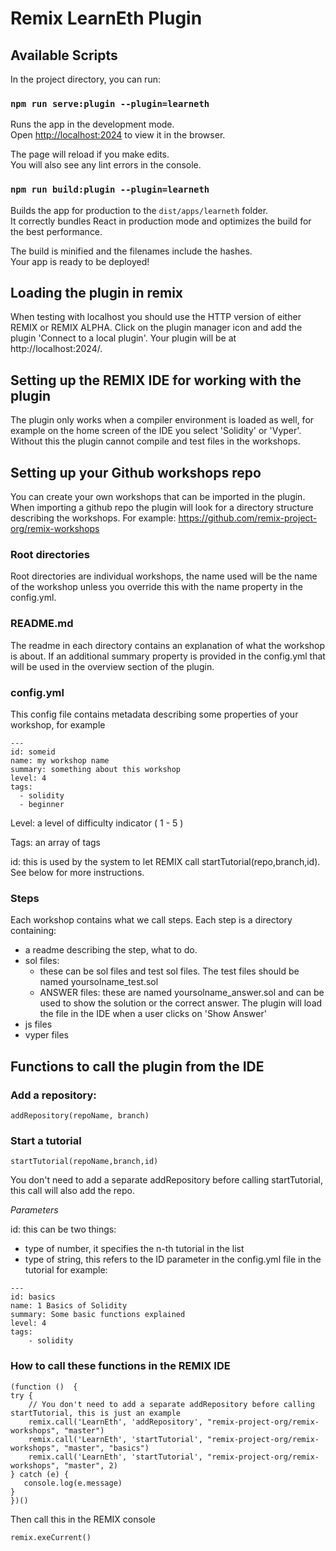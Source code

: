 # Remix LearnEth Plugin

## Available Scripts

In the project directory, you can run:

### `npm run serve:plugin --plugin=learneth`

Runs the app in the development mode.\
Open [http://localhost:2024](http://localhost:2024) to view it in the browser.

The page will reload if you make edits.\
You will also see any lint errors in the console.

### `npm run build:plugin --plugin=learneth`

Builds the app for production to the `dist/apps/learneth` folder.\
It correctly bundles React in production mode and optimizes the build for the best performance.

The build is minified and the filenames include the hashes.\
Your app is ready to be deployed!

## Loading the plugin in remix

When testing with localhost you should use the HTTP version of either REMIX or REMIX ALPHA. Click on the plugin manager icon and
add the plugin 'Connect to a local plugin'. Your plugin will be at http://localhost:2024/.

## Setting up the REMIX IDE for working with the plugin

The plugin only works when a compiler environment is loaded as well, for example on the home screen of the IDE you select 'Solidity' or 'Vyper'. Without this the plugin
cannot compile and test files in the workshops.

## Setting up your Github workshops repo

You can create your own workshops that can be imported in the plugin.
When importing a github repo the plugin will look for a directory structure describing the workshops.
For example: https://github.com/remix-project-org/remix-workshops

### Root directories

Root directories are individual workshops, the name used will be the name of the workshop unless you override this with the name property in the config.yml.

### README.md

The readme in each directory contains an explanation of what the workshop is about. If an additional summary property is provided in the config.yml that will be used in the overview section of the plugin.

### config.yml

This config file contains metadata describing some properties of your workshop, for example

```
---
id: someid
name: my workshop name
summary: something about this workshop
level: 4
tags:
  - solidity
  - beginner
```

Level: a level of difficulty indicator ( 1 - 5 )

Tags: an array of tags

id: this is used by the system to let REMIX call startTutorial(repo,branch,id). See below for more instructions.

### Steps

Each workshop contains what we call steps.
Each step is a directory containing:

- a readme describing the step, what to do.
- sol files:
  - these can be sol files and test sol files. The test files should be named yoursolname_test.sol
  - ANSWER files: these are named yoursolname_answer.sol and can be used to show the solution or the correct answer. The plugin will load the
    file in the IDE when a user clicks on 'Show Answer'
- js files
- vyper files

## Functions to call the plugin from the IDE

### Add a repository:

```
addRepository(repoName, branch)
```

### Start a tutorial

```
startTutorial(repoName,branch,id)
```

You don't need to add a separate addRepository before calling startTutorial, this call will also add the repo.

_Parameters_

id: this can be two things:

- type of number, it specifies the n-th tutorial in the list
- type of string, this refers to the ID parameter in the config.yml file in the tutorial
  for example:

```
---
id: basics
name: 1 Basics of Solidity
summary: Some basic functions explained
level: 4
tags:
    - solidity
```

### How to call these functions in the REMIX IDE

```
(function ()  {
try {
    // You don't need to add a separate addRepository before calling startTutorial, this is just an example
    remix.call('LearnEth', 'addRepository', "remix-project-org/remix-workshops", "master")
    remix.call('LearnEth', 'startTutorial', "remix-project-org/remix-workshops", "master", "basics")
    remix.call('LearnEth', 'startTutorial', "remix-project-org/remix-workshops", "master", 2)
} catch (e) {
   console.log(e.message)
}
})()
```

Then call this in the REMIX console

```
remix.exeCurrent()
```

